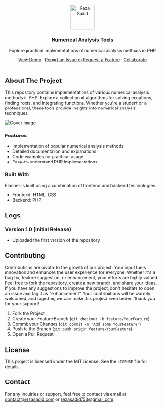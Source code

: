 <div align="center">
    <a href="https://github.com/rezasadid753/numerical-analysis-tools"><img src="https://rezasadid.com/files/data/rezasadid-white-rounded.svg" alt="Reza Sadid" width="80" height="80"></a>
    <h3 align="center">Numerical Analysis Tools</h3>
    <p align="center">
        Explore practical implementations of numerical analysis methods in PHP
    </p>
    <a href="https://rsdn.ir/g-nas">View Demo</a>
    ·
    <a href="https://github.com/rezasadid753/numerical-analysis-tools/issues">Report an Issue or Request a Feature</a>
    ·
    <a href="https://github.com/rezasadid753/numerical-analysis-tools/pulls">Collaborate</a>
</div>

<br>

## About The Project

This repository contains implementations of various numerical analysis methods in PHP. Explore a collection of algorithms for solving equations, finding roots, and integrating functions. Whether you're a student or a professional, these tools provide insights into numerical analysis techniques.

![Cover Image](https://rezasadid.com/projects/numericalanalysis/cover.jpg)

### Features

* Implementation of popular numerical analysis methods
* Detailed documentation and explanations
* Code examples for practical usage
* Easy-to-understand PHP implementations

### Built With

Flasher is built using a combination of frontend and backend technologies:

* Frontend: HTML, CSS
* Backend: PHP

## Logs

### Version 1.0 (Initial Release)

* Uploaded the first version of the repository

## Contributing

Contributions are pivotal to the growth of our project. Your input fuels innovation and enhances the user experience for everyone. Whether it's a bug fix, feature suggestion, or enhancement, your efforts are highly valued. Feel free to fork the repository, create a new branch, and share your ideas. If you have any suggestions to improve the project, don't hesitate to open an issue and tag it as "enhancement". Your contributions will be warmly welcomed, and together, we can make this project even better. Thank you for your support!

1. Fork the Project
2. Create your Feature Branch (`git checkout -b feature/YourFeature`)
3. Commit your Changes (`git commit -m 'Add some YourFeature'`)
4. Push to the Branch (`git push origin feature/YourFeature`)
5. Open a Pull Request


## License

This project is licensed under the MIT License. See the `LICENSE` file for details.


## Contact

For any inquiries or support, feel free to contact via email at contact@rezasadid.com or rezasadid753@gmail.com.